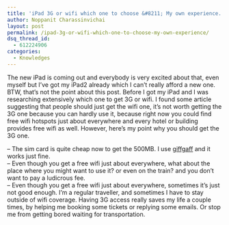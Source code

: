 ```yaml
---
title: 'iPad 3G or wifi which one to choose &#8211; My own experience.'
author: Noppanit Charassinvichai
layout: post
permalink: /ipad-3g-or-wifi-which-one-to-choose-my-own-experience/
dsq_thread_id:
  - 612224906
categories:
  - Knowledges
---
```

The new iPad is coming out and everybody is very excited about that, even myself but I&#8217;ve got my iPad2 already which I can&#8217;t really afford a new one. BTW, that&#8217;s not the point about this post. Before I got my iPad and I was researching extensively which one to get 3G or wifi. I found some article suggesting that people should just get the wifi one, it&#8217;s not worth getting the 3G one because you can hardly use it, because right now you could find free wifi hotspots just about everywhere and every hotel or building provides free wifi as well. However, here&#8217;s my point why you should get the 3G one.

&#8211; The sim card is quite cheap now to get the 500MB. I use [giffgaff][1] and it works just fine.  
&#8211; Even though you get a free wifi just about everywhere, what about the place where you might want to use it? or even on the train? and you don&#8217;t want to pay a ludicrous fee.  
&#8211; Even though you get a free wifi just about everywhere, sometimes it&#8217;s just not good enough. I&#8217;m a regular traveller, and sometimes I have to stay outside of wifi coverage. Having 3G access really saves my life a couple times, by helping me booking some tickets or replying some emails. Or stop me from getting bored waiting for transportation.

 [1]: http://giffgaff.com/ "Giffgaff"